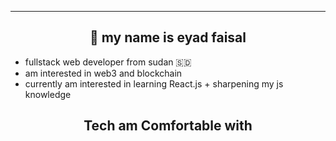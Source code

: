 ----------
<h2 align="center">🤝 my name is eyad faisal</h2>

- fullstack web developer from sudan 🇸🇩
- am interested in web3 and blockchain
- currently am interested in learning React.js + sharpening my js knowledge


<h2 align="center">Tech am Comfortable with</h2>
